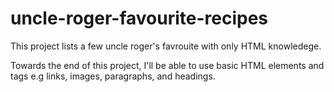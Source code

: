 # uncle-roger-favourite-recipes

This project lists a few uncle roger's favrouite with only HTML knowledege. 

Towards the end of this project, I'll  be able to use basic HTML elements and tags e.g links, images, paragraphs, and headings.
